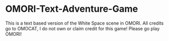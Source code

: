 # OMORI-Text-Adventure-Game
This is a text based version of the White Space scene in OMORI. All credits go to OMOCAT, I do not own or claim credit for this game! Please go play OMORI!
